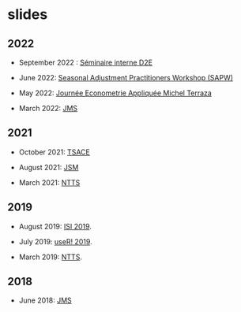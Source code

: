 # slides

## 2022

- September 2022 : [Séminaire interne D2E](https://aqlt.github.io/slides/2022%20-%2009%20-%20D2E/Slides_AQLT.pdf)

- June 2022: [Seasonal Adjustment Practitioners Workshop (SAPW)](https://aqlt.github.io/slides/2022%20-%2006%20-%20SAPW/Slides_AQLT.pdf)

- May 2022: [Journée Econometrie Appliquée Michel Terraza](https://aqlt.github.io/slides/2022%20-%2005%20-%20JEAMT/Slides_AQLT.pdf)

- March 2022: [JMS](https://aqlt.github.io/slides/2021%20-%2010%20-%20TSACE/calendars_doc.pdf)

## 2021

- October 2021: [TSACE](https://aqlt.github.io/slides/2021%20-%2010%20-%20TSACE/calendars_doc.pdf)

- August 2021: [JSM](https://aqlt.github.io/slides/2021%20-%2008%20-%20JSM/Slides_AQLT.pdf)

- March 2021: [NTTS](https://aqlt.github.io/slides/2021%20-%2003%20-%20NTTS/Slides.pdf)

## 2019

- August 2019: [ISI 2019](https://aqlt.github.io/slides/2019%20-%2008%20-%20ISI%202019/rjdemetra.pdf).

- July 2019: [useR! 2019](https://aqlt.github.io/slides/2019%20-%2007%20-%20useR!%202019/rjdemetra.pdf).

- March 2019: [NTTS](https://aqlt.github.io/slides/2019%20-%2003%20-%20NTTS/rjdemetra.pdf).

## 2018

- June 2018: [JMS](https://aqlt.github.io/slides/2018%20-%2006%20-%20JMS/S05_1_PRESENTATION_QUARTIERLATENTE_JMS2018.pdf)


